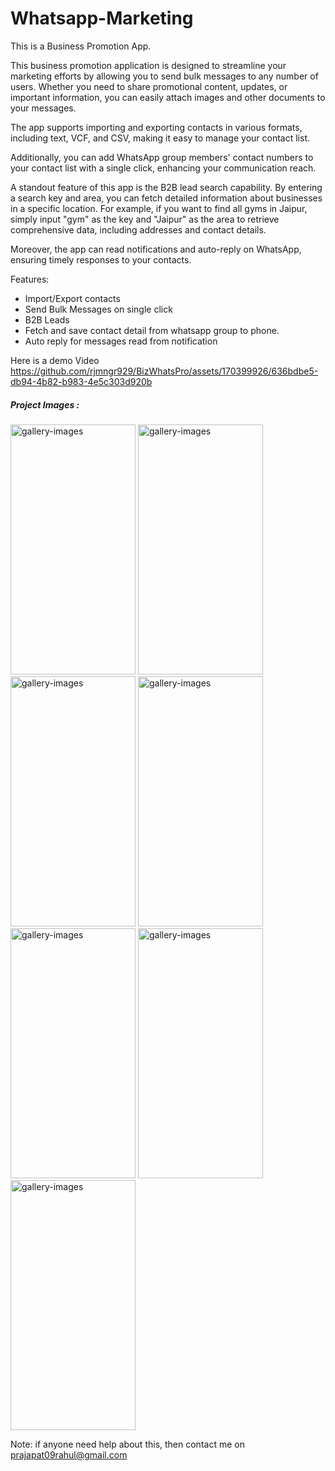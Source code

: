 # Whatsapp-Marketing
This is a Business Promotion App.

This business promotion application is designed to streamline your marketing efforts by allowing you to send bulk messages to any number of users. Whether you need to share promotional content, updates, or important information, you can easily attach images and other documents to your messages. 

The app supports importing and exporting contacts in various formats, including text, VCF, and CSV, making it easy to manage your contact list. 

Additionally, you can add WhatsApp group members' contact numbers to your contact list with a single click, enhancing your communication reach.

A standout feature of this app is the B2B lead search capability. By entering a search key and area, you can fetch detailed information about businesses in a specific location. For example, if you want to find all gyms in Jaipur, simply input "gym" as the key and "Jaipur" as the area to retrieve comprehensive data, including addresses and contact details. 

Moreover, the app can read notifications and auto-reply on WhatsApp, ensuring timely responses to your contacts.

Features: 
* Import/Export contacts
* Send Bulk Messages on single click
* B2B Leads
* Fetch and save contact detail from whatsapp group to phone.
* Auto reply for messages read from notification

Here is a demo Video
https://github.com/rjmngr929/BizWhatsPro/assets/170399926/636bdbe5-db94-4b82-b983-4e5c303d920b

 <h5 class="mb-3">Project Images :</h5>
        <img src="https://github.com/rjmngr929/BizWhatsPro/assets/170399926/d24dacb9-a320-4236-835d-83435983928b" class="porfolio_gallery bg-white rounded" alt="gallery-images" width="200" height="400">
        <img src="https://github.com/rjmngr929/BizWhatsPro/assets/170399926/5cb17c8c-525f-4300-8410-85ff1e722054" class="porfolio_gallery bg-white rounded" alt="gallery-images" width="200" height="400">
        <img src="https://github.com/rjmngr929/BizWhatsPro/assets/170399926/0a597746-f8e8-4a95-9ca6-a250d53f4223" class="porfolio_gallery bg-white rounded" alt="gallery-images" width="200" height="400">
        <img src="https://github.com/rjmngr929/BizWhatsPro/assets/170399926/a87e3f8a-a0bb-4d7d-849f-7d8249d71fc6" class="porfolio_gallery bg-white rounded" alt="gallery-images" width="200" height="400">
        <img src="https://github.com/rjmngr929/BizWhatsPro/assets/170399926/32efa8de-262d-478e-b5b0-1d61f6db02c9" class="porfolio_gallery bg-white rounded" alt="gallery-images" width="200" height="400">
        <img src="https://github.com/rjmngr929/BizWhatsPro/assets/170399926/f5e80175-efd5-4c67-a303-705a898d4eec" class="porfolio_gallery bg-white rounded" alt="gallery-images" width="200" height="400">
        <img src="https://github.com/rjmngr929/BizWhatsPro/assets/170399926/5030f0db-fd26-4dfc-91b1-daff657f1766" class="porfolio_gallery bg-white rounded" alt="gallery-images" width="200" height="400">


Note: if anyone need help about this, then contact me on prajapat09rahul@gmail.com


